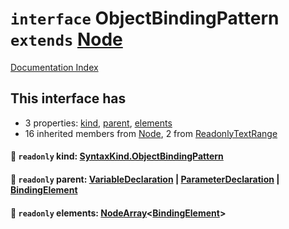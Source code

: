 # `interface` ObjectBindingPattern `extends` [Node](../interface.Node/README.md)

[Documentation Index](../README.md)

## This interface has

- 3 properties:
[kind](#-readonly-kind-syntaxkindobjectbindingpattern),
[parent](#-readonly-parent-variabledeclaration--parameterdeclaration--bindingelement),
[elements](#-readonly-elements-nodearraybindingelement)
- 16 inherited members from [Node](../interface.Node/README.md), 2 from [ReadonlyTextRange](../interface.ReadonlyTextRange/README.md)


#### 📄 `readonly` kind: [SyntaxKind.ObjectBindingPattern](../enum.SyntaxKind/README.md#objectbindingpattern--206)



#### 📄 `readonly` parent: [VariableDeclaration](../interface.VariableDeclaration/README.md) | [ParameterDeclaration](../interface.ParameterDeclaration/README.md) | [BindingElement](../interface.BindingElement/README.md)



#### 📄 `readonly` elements: [NodeArray](../interface.NodeArray/README.md)\<[BindingElement](../interface.BindingElement/README.md)>



